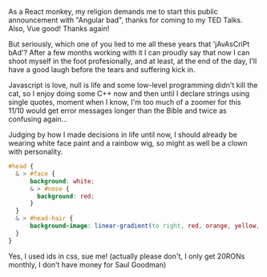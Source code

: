 As a React monkey, my religion demands me to start this public announcement with "Angular bad",
thanks for coming to my TED Talks. Also, Vue good! Thanks again!

But seriously, which one of you lied to me all these years that 'jAvAsCriPt bAd'?
After a few months working with it I can proudly say that now I can shoot myself in the foot profesionally,
and at least, at the end of the day, I'll have a good laugh before the tears and suffering kick in.

Javascript is love, null is life and some low-level programming didn't kill the cat, so I enjoy doing some
C++ now and then until I declare strings using single quotes, moment when I know, I'm too much of a zoomer for this <br/>
11/10 would get error messages longer than the Bible and twice as confusing again...

Judging by how I made decisions in life until now, I should already be wearing white face paint and a rainbow wig,
so might as well be a clown with personality.


```css
#head {
  & > #face {
      background: white;
      & > #nose {
        background: red;
      }
  }
  & > #head-hair {
      background-image: linear-gradient(to right, red, orange, yellow, green, blue, indigo, violet)
  }
}
```

Yes, I used ids in css, sue me! (actually please don't, I only get 20RONs monthly, I don't have money for Saul Goodman)
